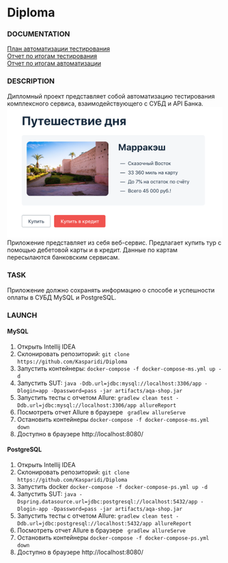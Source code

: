 # Diploma

### DOCUMENTATION
[План автоматизации тестирования](https://github.com/Kasparidi/Diploma/blob/master/documentation/Plan.md)  
[Отчет по итогам тестирования](https://github.com/Kasparidi/Diploma/blob/master/documentation/Report.md)  
[Отчет по итогам автоматизации](https://github.com/Kasparidi/Diploma/blob/master/documentation/Summary.md)
### DESCRIPTION
Дипломный проект представляет собой автоматизацию тестирования комплексного сервиса, взаимодействующего с СУБД и 
API Банка.
![img.png](src/test/resources/img.png)
Приложение представляет из себя веб-сервис. Предлагает купить тур с помощью дебетовой карты и в кредит.
Данные по картам пересылаются банковским сервисам.

### TASK
Приложение должно сохранять информацию о способе и успешности оплаты в СУБД MySQL и PostgreSQL.

### LAUNCH
#### MySQL
1. Открыть Intellij IDEA
1. Склонировать репозиторий: ``git clone https://github.com/Kasparidi/Diploma``
1. Запустить контейнеры: ``docker-compose -f docker-compose-ms.yml up -d``
1. Запустить SUT: ``java -Ddb.url=jdbc:mysql://localhost:3306/app -Dlogin=app -Dpassword=pass -jar artifacts/aqa-shop.jar``
1. Запустить тесты с отчетом Allure: ``gradlew clean test -Ddb.url=jdbc:mysql://localhost:3306/app allureReport``
1. Посмотреть отчет Allure в браузере `` gradlew allureServe``
1. Остановить контейнеры ``docker-compose -f docker-compose-ms.yml down``
1. Доступно в браузере http://localhost:8080/

#### PostgreSQL
1. Открыть Intellij IDEA
1. Склонировать репозиторий: ``git clone https://github.com/Kasparidi/Diploma``
1. Запустить docker ``docker-compose -f docker-compose-ps.yml up -d``
1. Запустить SUT: ``java -Dspring.datasource.url=jdbc:postgresql://localhost:5432/app -Dlogin-app -Dpassword=pass -jar artifacts/aqa-shop.jar``
1. Запустить тесты с отчетом Allure: ``gradlew clean test -Ddb.url=jdbc:postgresql://localhost:5432/app allureReport``
1. Посмотреть отчет Allure в браузере `` gradlew allureServe``   
1. Остановить контейнеры ``docker-compose -f docker-compose-ps.yml down``   
1. Доступно в браузере http://localhost:8080/

